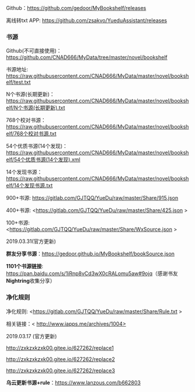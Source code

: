 Github：<https://github.com/gedoor/MyBookshelf/releases>

离线转txt APP: <https://github.com/zsakvo/YueduAssistant/releases>



### 书源

Github(不可直接使用)：<https://github.com/CNAD666/MyData/tree/master/novel/bookshelf>

书源地址: <https://raw.githubusercontent.com/CNAD666/MyData/master/novel/bookshelf/test.txt>

N个书源(长期更新)：<https://raw.githubusercontent.com/CNAD666/MyData/master/novel/bookshelf/N个书源(长期更新).txt>

768个校对书源：<https://raw.githubusercontent.com/CNAD666/MyData/master/novel/bookshelf/768个校对书源.txt>

54个优质书源(14个发现)：<https://raw.githubusercontent.com/CNAD666/MyData/master/novel/bookshelf/54个优质书源(14个发现).xml>

14个发现书源：<https://raw.githubusercontent.com/CNAD666/MyData/master/novel/bookshelf/14个发现书源.txt>

900+书源: <https://gitlab.com/GJTQQ/YueDu/raw/master/Share/915.json>

400+书源: <https://gitlab.com/GJTQQ/YueDu/raw/master/Share/425.json >

100+书源: <https://gitlab.com/GJTQQ/YueDu/raw/master/Share/WxSource.json >



2019.03.31(官方更新)

**群友分享书源**：<https://gedoor.github.io/MyBookshelf/bookSource.json>

**1101个书源链接**: <https://pan.baidu.com/s/1iRnp8vCd3wX0cRALomu5aw#9ojq>（感谢书友**Nightring**收集分享）



### 净化规则

净化规则: <https://gitlab.com/GJTQQ/YueDu/raw/master/Share/Rule.txt >

相关链接：< http://www.iapps.me/archives/1004>

2019.03.17 (官方更新)

<http://zxkzxkzxk00.gitee.io/627262/replace1>

<http://zxkzxkzxk00.gitee.io/627262/replace2>

<http://zxkzxkzxk00.gitee.io/627262/replace3>



**乌云更新书源+rule**：<https://www.lanzous.com/b662803>

